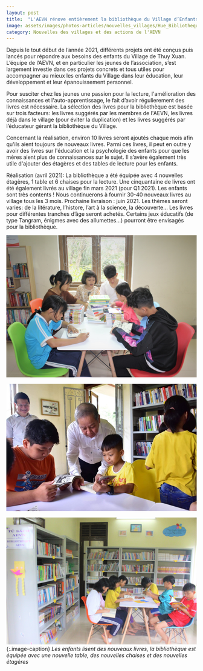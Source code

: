 ```yaml
---
layout: post
title:  "L'AEVN rénove entièrement la bibliothèque du Village d’Enfants SOS de Hué"
image: assets/images/photos-articles/nouvelles_villages/Hue_Bibliotheque/Hue_Bibliotheque3.jpg
category: Nouvelles des villages et des actions de l'AEVN
---
```


Depuis le tout début de l’année 2021, différents projets ont été conçus puis lancés pour répondre aux besoins des enfants du Village de Thuy Xuan. L’équipe de l’AEVN, et en particulier les jeunes de l’association, s’est largement investie dans ces projets concrets et tous utiles pour accompagner au mieux les enfants du Village dans leur éducation, leur développement et leur épanouissement personnel.

Pour susciter chez les jeunes une passion pour la lecture, l'amélioration des connaissances et l'auto-apprentissage, le fait d’avoir régulierement des livres est nécessaire. La sélection des livres pour la bibliothèque est basée sur trois facteurs: les livres suggérés par les membres de l'AEVN, les livres déjà dans le village (pour éviter la duplication) et les livres suggérés par l’éducateur gérant la bibliothèque du Village.

Concernant la réalisation, environ 10 livres seront ajoutés chaque mois afin qu'ils aient toujours de nouveaux livres. Parmi ces livres, il peut en outre y avoir des livres sur l'éducation et la psychologie des enfants pour que les mères aient plus de connaissances sur le sujet. Il s’avère également très utile d'ajouter des étagères et des tables de lecture pour les enfants.


Réalisation (avril 2021): La bibliothèque a été équipée avec 4 nouvelles étagères, 1 table et 6 chaises pour la lecture. Une cinquantaine de livres ont été également livrés au village fin mars 2021 (pour Q1 2021). Les enfants sont très contents ! Nous continuerons à fournir 30-40 nouveaux livres au village tous les 3 mois. Prochaine livraison : juin 2021. Les thèmes seront varies: de la litérature, l’histore, l’art à la science, la découverte… Les livres pour différentes tranches d’âge seront achetés. Certains jeux éducatifs (de type Tangram, énigmes avec des allumettes…) pourront être envisagés pour la bibliothèque.

![Les enfants lisent des nouveaux livres](/assets/images/photos-articles/nouvelles_villages/Hue_Bibliotheque/Hue_Bibliotheque1.jpg)

![Les enfants lisent des nouveaux livres](/assets/images/photos-articles/nouvelles_villages/Hue_Bibliotheque/Hue_Bibliotheque3.jpg)

![Les enfants lisent des nouveaux livres](/assets/images/photos-articles/nouvelles_villages/Hue_Bibliotheque/Hue_Bibliotheque2.jpg)
{:.image-caption}
*Les enfants lisent des nouveaux livres, la bibliothèque est équipée avec une nouvelle table, des nouvelles chaises et des nouvelles étagères*